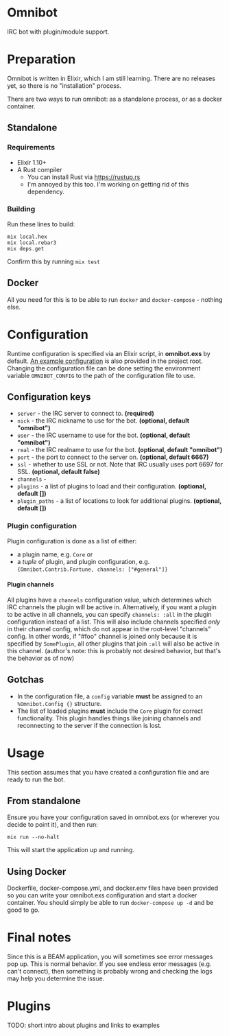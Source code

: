 # Omnibot

IRC bot with plugin/module support.

# Preparation

Omnibot is written in Elixir, which I am still learning. There are no releases yet, so there is no
"installation" process.

There are two ways to run omnibot: as a standalone process, or as a docker container.

## Standalone

### Requirements

* Elixir 1.10+
* A Rust compiler
    * You can install Rust via https://rustup.rs
    * I'm annoyed by this too. I'm working on getting rid of this dependency.

### Building

Run these lines to build:

```
mix local.hex
mix local.rebar3
mix deps.get
```

Confirm this by running `mix test`

## Docker

All you need for this is to be able to run `docker` and `docker-compose` - nothing else.

# Configuration

Runtime configuration is specified via an Elixir script, in **omnibot.exs** by default.  [An example
configuration](https://github.com/alekratz/omnibot/blob/master/omnibot.example.exs) is also provided
in the project root. Changing the configuration file can be done setting the environment variable
`OMNIBOT_CONFIG` to the path of the configuration file to use.

## Configuration keys

* `server` - the IRC server to connect to. **(required)**
* `nick` - the IRC nickname to use for the bot. **(optional, default "omnibot")**
* `user` - the IRC username to use for the bot. **(optional, default "omnibot")**
* `real` - the IRC realname to use for the bot. **(optional, default "omnibot")**
* `port` - the port to connect to the server on. **(optional, default 6667)**
* `ssl` - whether to use SSL or not. Note that IRC usually uses port 6697 for SSL. **(optional, default false)**
* `channels` - 
* `plugins` - a list of plugins to load and their configuration. **(optional, default [])**
* `plugin_paths` - a list of locations to look for additional plugins. **(optional, default [])**

### Plugin configuration

Plugin configuration is done as a list of either:

* a plugin name, e.g. `Core` or
* a *tuple* of plugin, and plugin configuration, e.g.
  `{Omnibot.Contrib.Fortune, channels: ["#general"]}`

#### Plugin channels

All plugins have a `channels` configuration value, which determines which IRC channels the plugin
will be active in. Alternatively, if you want a plugin to be active in all channels, you can specify
`channels: :all` in the plugin configuration instead of a list. This will also include channels
specified *only* in their channel config, which do not appear in the root-level "channels" config.
In other words, if "#foo" channel is joined only because it is specified by `SomePlugin`, all other
plugins that join `:all` will also be active in this channel. (author's note: this is probably not
desired behavior, but that's the behavior as of now)

## Gotchas

* In the configuration file, a `config` variable **must** be assigned to an `%Omnibot.Config {}`
  structure.
* The list of loaded plugins **must** include the `Core` plugin for correct functionality. This
  plugin handles things like joining channels and reconnecting to the server if the connection is
  lost.

# Usage

This section assumes that you have created a configuration file and are ready to run the bot.

## From standalone

Ensure you have your configuration saved in omnibot.exs (or wherever you decide to point it), and
then run:

`mix run --no-halt`

This will start the application up and running.

## Using Docker

Dockerfile, docker-compose.yml, and docker.env files have been provided so you can write your
omnibot.exs configuration and start a docker container. You should simply be able to run
`docker-compose up -d` and be good to go.

# Final notes

Since this is a BEAM application, you will sometimes see error messages pop up. This is normal
behavior. If you see endless error messages (e.g. can't connect), then something is probably wrong
and checking the logs may help you determine the issue.

# Plugins

TODO: short intro about plugins and links to examples
